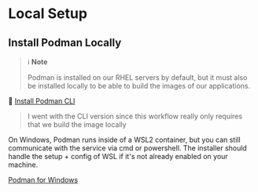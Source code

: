 # Local Setup

## Install Podman Locally
> ℹ️ **Note**
> 
> Podman is installed on our RHEL servers by default, but it must also be installed locally to be able to build the images of our applications.

🔗 <a href="https://github.com/containers/podman/releases/download/v5.5.2/podman-5.5.2-setup.exe" target="_blank">Install Podman CLI</a>

> I went with the CLI version since this workflow really only requires that we build the image locally

On Windows, Podman runs inside of a WSL2 container, but you can still communicate with the service via cmd or powershell. The installer should handle the setup + config of WSL if it's not already enabled on your machine.

[Podman for Windows](https://github.com/containers/podman/blob/main/docs/tutorials/podman-for-windows.md)

